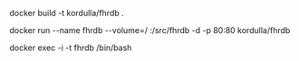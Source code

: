 docker build -t kordulla/fhrdb .

docker run --name fhrdb --volume=/ :/src/fhrdb -d -p 80:80 kordulla/fhrdb

docker exec -i -t fhrdb /bin/bash